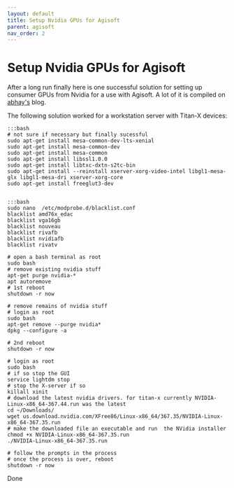 ```yaml
---
layout: default
title: Setup Nvidia GPUs for Agisoft
parent: agisoft
nav_order: 2
---
```


# Setup Nvidia GPUs for Agisoft

After a long run finally here is one successful solution for setting up consumer GPUs from Nvidia for a use with Agisoft. A lot of it is compiled on [abhay's](http://abhay.harpale.net/blog/linux/nvidia-gtx-1080-installation-on-ubuntu-16-04-lts/) blog.

The following solution worked for a workstation server with Titan-X devices:

	:::bash
	# not sure if necessary but finally sucessful
	sudo apt-get install mesa-common-dev-lts-xenial 
	sudo apt-get install mesa-common-dev
	sudo apt-get install mesa-common
	sudo apt-get install libssl1.0.0
	sudo apt-get install libtxc-dxtn-s2tc-bin
	sudo apt-get install --reinstall xserver-xorg-video-intel libgl1-mesa-glx libgl1-mesa-dri xserver-xorg-core 
	sudo apt-get install freeglut3-dev


	:::bash
	sudo nano  /etc/modprobe.d/blacklist.conf
	blacklist amd76x_edac
	blacklist vga16gb
	blacklist nouveau
	blacklist rivafb
	blacklist nvidiafb
	blacklist rivatv
	
	# open a bash terminal as root
	sudo bash
	# remove existing nvidia stuff
	apt-get purge nvidia-*
	apt autoremove 
	# 1st reboot
	shutdown -r now
	
	# remove remains of nvidia stuff
	# login as root
	sudo bash
	apt-get remove --purge nvidia*
	dpkg --configure -a
	
	# 2nd reboot
	shutdown -r now
	
	# login as root
	sudo bash
	# if so stop the GUI
	service lightdm stop 
	# stop the X-server if so
	killall xinit 
	# download the latest nvidia drivers. for titan-x currently NVIDIA-Linux-x86_64-367.44.run was the latest
	cd ~/Downloads/
	wget us.download.nvidia.com/XFree86/Linux-x86_64/367.35/NVIDIA-Linux-x86_64-367.35.run 
	# make the downloaded file an executable and run  the NVidia installer
	chmod +x NVIDIA-Linux-x86_64-367.35.run
	./NVIDIA-Linux-x86_64-367.35.run 
	
	# follow the prompts in the process
	# once the process is over, reboot
	shutdown -r now
	


Done

